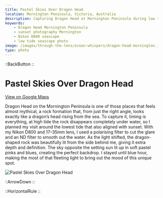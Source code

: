 ```yaml
---
title: Pastel Skies Over Dragon Head
location: Mornington Peninsula, Victoria, Australia
description: Capturing Dragon Head at Mornington Peninsula during low tide sunset — a rare moment where rock, water, and sky align perfectly.
keywords:
    - Dragon Head Mornington Peninsula
    - sunset photography Mornington
    - Nikon D800 seascape
    - low tide seascape photo
image: /images/through-the-lens/ocean-whispers/dragon-head-mornington.jpg
type: photo
---
```


::BackButton
::

# Pastel Skies Over Dragon Head

<a href="https://www.google.com/maps/search/?api=1&query=Dragon+Head,+Mornington+Peninsula,+Victoria,+Australia" target="_blank" rel="noopener noreferrer">View on Google Maps</a>

Dragon Head on the Mornington Peninsula is one of those places that feels almost mythical, a rock formation that, from just the right angle, looks exactly like a dragon’s head rising from the sea. To capture it, timing is everything, at high tide the rock disappears completely under water, so I planned my visit around the lowest tide that also aligned with sunset. With my Nikon D800 and 17–35mm lens, I used a polarising filter to cut the glare and an ND filter to smooth out the water. As the light shifted, the dragon-shaped rock was beautifully lit from the side behind me, giving it extra depth and definition. The sky opposite the setting sun lit up in soft pastel pinks and blues, creating the perfect backdrop. I stayed until blue hour, making the most of that fleeting light to bring out the mood of this unique spot.

![Pastel Skies Over Dragon Head](/images/through-the-lens/ocean-whispers/dragon-head-mornington.jpg)

<div class="mb-8"></div>

::ArrowDown
::

<div class="mb-8"></div>

::HorizontalRule
::
